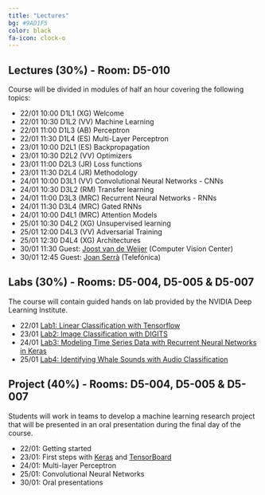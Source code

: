 ```yaml
---
title: "Lectures"
bg: #9AD1F5
color: black
fa-icon: clock-o
---
```


## Lectures (30%) - Room: D5-010

Course will be divided in modules of half an hour covering the following topics:

* 22/01 10:00 D1L1 (XG) Welcome  
* 22/01 10:30 D1L2 (VV) Machine Learning
* 22/01 11:00 D1L3 (AB) Perceptron
* 22/01 11:30 D1L4 (ES) Multi-Layer Perceptron
* 23/01 10:00 D2L1 (ES) Backpropagation
* 23/01 10:30 D2L2 (VV) Optimizers
* 23/01 11:00 D2L3 (JR) Loss functions 
* 23/01 11:30 D2L4 (JR) Methodology
* 24/01 10:00 D3L1 (VV) Convolutional Neural Networks - CNNs
* 24/01 10:30 D3L2 (RM) Transfer learning
* 24/01 11:00 D3L3 (MRC) Recurrent Neural Networks - RNNs
* 24/01 11:30 D3L4 (MRC) Gated RNNs
* 24/01 10:00 D4L1 (MRC) Attention Models
* 25/01 10:30 D4L2 (XG) Unsupervised learning
* 25/01 12:00 D4L3 (VV) Adversarial Training
* 25/01 12:30 D4L4 (XG) Architectures 
* 30/01 11:30 Guest: [Joost van de Weijer][JoostVanDeWeijer] (Computer Vision Center)
* 30/01 12:45 Guest: [Joan Serrà][JoanSerra] (Telefónica)

[JoostVanDeWeijer]: http://www.cvc.uab.es/LAMP/joost/
[JoanSerra]: http://joanserra.weebly.com/

## Labs (30%) - Rooms: D5-004, D5-005 & D5-007
The course will contain guided hands on lab provided by the NVIDIA Deep Learning Institute.

* 22/01 [Lab1: Linear Classification with Tensorflow][Lab1]
* 23/01 [Lab2: Image Classification with DIGITS][Lab2] 
* 24/01 [Lab3: Modeling Time Series Data with Recurrent Neural Networks in Keras][Lab3]
* 25/01 [Lab4: Identifying Whale Sounds with Audio Classification][Lab4]

[Lab1]: https://nvidia.qwiklab.com/focuses/3045
[Lab2]: https://nvidia.qwiklab.com/focuses/5866
[Lab3]: https://nvidia.qwiklab.com/focuses/3043
[Lab4]: https://nvidia.qwiklab.com/focuses/5451


## Project (40%) - Rooms: D5-004, D5-005 & D5-007

Students will work in teams to develop a machine learning research project that will be presented in an oral presentation during the final day of the course. 

* 22/01: Getting started 
* 23/01: First steps with [Keras](https://keras.io/) and [TensorBoard](https://www.tensorflow.org/get_started/summaries_and_tensorboard)
* 24/01: Multi-layer Perceptron
* 25/01: Convolutional Neural Networks
* 30/01: Oral presentations
